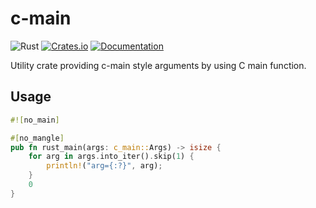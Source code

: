 # c-main

![Rust](https://github.com/DoumanAsh/c-main/workflows/Rust/badge.svg?branch=master)
[![Crates.io](https://img.shields.io/crates/v/c-main.svg)](https://crates.io/crates/c-main)
[![Documentation](https://docs.rs/c-main/badge.svg)](https://docs.rs/crate/c-main/)

Utility crate providing c-main style arguments by using C main function.

## Usage

```rust
#![no_main]

#[no_mangle]
pub fn rust_main(args: c_main::Args) -> isize {
    for arg in args.into_iter().skip(1) {
        println!("arg={:?}", arg);
    }
    0
}
```
